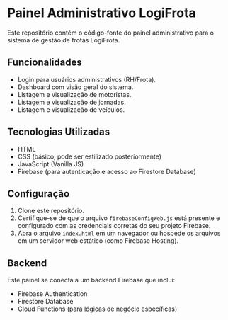 # Painel Administrativo LogiFrota

Este repositório contém o código-fonte do painel administrativo para o sistema de gestão de frotas LogiFrota.

## Funcionalidades

- Login para usuários administrativos (RH/Frota).
- Dashboard com visão geral do sistema.
- Listagem e visualização de motoristas.
- Listagem e visualização de jornadas.
- Listagem e visualização de veículos.

## Tecnologias Utilizadas

- HTML
- CSS (básico, pode ser estilizado posteriormente)
- JavaScript (Vanilla JS)
- Firebase (para autenticação e acesso ao Firestore Database)

## Configuração

1.  Clone este repositório.
2.  Certifique-se de que o arquivo `firebaseConfigWeb.js` está presente e configurado com as credenciais corretas do seu projeto Firebase.
3.  Abra o arquivo `index.html` em um navegador ou hospede os arquivos em um servidor web estático (como Firebase Hosting).

## Backend

Este painel se conecta a um backend Firebase que inclui:
- Firebase Authentication
- Firestore Database
- Cloud Functions (para lógicas de negócio específicas)
